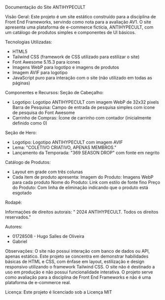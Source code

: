 Documentação do Site ANTIHYPECULT


Visão Geral:
Este projeto é um site estático construído para a disciplina de Front End Frameworks, servindo como nota para a avaliação AV1. O site apresenta uma plataforma de e-commerce fictícia, ANTIHYPECULT, com um catálogo de produtos simples e componentes de UI básicos.

Tecnologias Utilizadas:

- HTML5
- Tailwind CSS (framework de CSS utilizado para estilizar o site)
- Font Awesome 5.15.3 para ícones
- Imagens WebP para logotipo e imagens de produtos
- Imagem AVIF para logotipo
- JavaScript puro para interação com o site (não utilizado em todas as páginas)

Componentes e Recursos:
Seção de Cabeçalho:

- Logotipo: Logotipo ANTIHYPECULT com imagem WebP de 32x32 pixels
Barra de Pesquisa: Campo de entrada de pesquisa simples com ícone de pesquisa do Font Awesome
- Carrinho de Compras: Ícone de carrinho com contador (inicialmente definido como 0)


Seção de Hero:

- Logotipo: Logotipo ANTIHYPECULT com imagem AVIF
- Lema: "COLETIVO CRIATIVO, APENAS MEMBROS."
- Lançamento da Temporada: "369 SEASON DROP" com fonte em negrito


Catálogo de Produtos:

- Layout em grade com três colunas
- Cada item de produto apresenta:
 Imagem do Produto: Imagens WebP para cada produto
 Nome do Produto: Link com estilo de fonte fino
 Preço do Produto: Com linha de eliminação indicando que o produto está esgotado


Rodapé:
  
Informações de direitos autorais: " 2024 ANTIHYPECULT. Todos os direitos reservados."

Autores:
- 01728508 - Hugo Salles de Oliveira
- Gabriel


Observações:
O site não possui interação com banco de dados ou API, apenas estático.
Este projeto se concentra em demonstrar habilidades básicas de HTML e CSS, com ênfase em layout, estilização e design responsivo utilizando o framework Tailwind CSS.
O site não é destinado a uso em produção e não possui funcionalidade interativa.
O projeto serve como avaliação  para a disciplina de Front End Frameworks e não é uma plataforma de e-commerce real.

Licença:
Este projeto é licenciado sob a Licença MIT